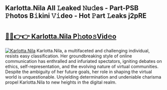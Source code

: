 ## Karlotta.Nila All 𝙻eaked 𝙽u𝚍es - Part-PSB 𝙿hotos B𝚒kini 𝚅𝚒deo - Hot 𝙿art 𝙻eaks j2pRE

# <h2><a href="http://ld3el6.urlbe.top/?page=Karlotta.Nila">🔗🔗👉👉 Karlotta.Nila P𝚑oto𝚜Vid𝚎o</a></h2>

[![Karlotta.Nila](https://i.imgur.com/eBuTRDB.gif)](http://ld3el6.urlbe.top/?page=Karlotta.Nila)
Karlotta.Nila, a multifaceted and challenging individual, resists easy classification. Her groundbreaking style of online communication has enthralled and infuriated spectators, igniting debates on ethics, self-representation, and the evolving nature of virtual communities. Despite the ambiguity of her future goals, her role in shaping the virtual world is unquestionable. Unyielding determination and undeniable charisma propel Karlotta.Nila to new heights in the digital realm.
